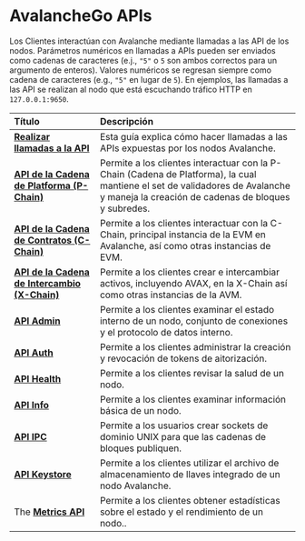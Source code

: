 # AvalancheGo APIs

Los Clientes interactúan con Avalanche mediante llamadas a las API de los nodos. Parámetros numéricos en llamadas a APIs pueden ser enviados como cadenas de caracteres \(e.j., `"5"` o `5` son ambos correctos para un argumento de enteros\). Valores numéricos se regresan siempre como cadena de caracteres \(e.g., `"5"` en lugar de `5`\). En ejemplos, las llamadas a las API se realizan al nodo que está escuchando tráfico HTTP en `127.0.0.1:9650`.

| Título | Descripción |
| :--- | :--- |
| [**Realizar llamadas a la API**](issuing-api-calls.md) | Esta guía explica cómo hacer llamadas a las APIs expuestas por los nodos Avalanche. |
| [**API de la Cadena de  Platforma \(P-Chain\)**](platform-chain-p-chain-api.md) | Permite a los clientes interactuar con la P-Chain \(Cadena de Platforma\), la cual mantiene el set de validadores de Avalanche y maneja la creación de cadenas de bloques y subredes. |
| [**API de la Cadena de Contratos \(C-Chain\)**](contract-chain-c-chain-api.md) | Permite a los clientes interactuar con la C-Chain, principal instancia de la EVM en Avalanche, así como otras instancias de EVM. |
| [**API de la Cadena de Intercambio \(X-Chain\)**](exchange-chain-x-chain-api.md) | Permite a los clientes crear e intercambiar activos, incluyendo AVAX, en la X-Chain así como otras instancias de la AVM. |
| [**API Admin**](admin-api.md) | Permite a los clientes examinar el estado interno de un nodo, conjunto de conexiones y el protocolo de datos interno. |
| [**API Auth**](auth-api.md) | Permite a los clientes administrar la creación y revocación de tokens de aitorización. |
| [**API Health**](health-api.md) | Permite a los clientes revisar la salud de un nodo. |
| [**API Info**](info-api.md) | Permite a los clientes examinar información básica de un nodo. |
| [**API IPC**](ipc-api.md) | Permite a los usuarios crear sockets de dominio UNIX para que las cadenas de bloques publiquen. |
| [**API Keystore**](keystore-api.md) | Permite a los clientes utilizar el archivo de almacenamiento de llaves integrado de un nodo Avalanche. |
| The [**Metrics API**](metrics-api.md) | Permite a los clientes obtener estadísticas sobre el estado y el rendimiento de un nodo.. |

<!--stackedit_data:
eyJoaXN0b3J5IjpbMTA5MjA3OTY1LDEyNjQ0OTQ3NzYsLTE3MT
I5MzE1MDUsMjIzMzU0MDIyLDE2MTYwMjYwNzksMTQwMjEyNzA3
OF19
-->
